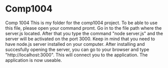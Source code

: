 # Comp1004
Comp 1004 This is my folder for the comp1004 project. To be able to use this file, please open your command promt. Go in to the file path where the server.js located. After that you type the command "node server.js" and the server will be activated on the port 3000. Keep in mind that you need to have node.js server installed on your computer. After installing and succesfully opening the server, you can go to your browser and type "http://localhost:3000". This will connect you to the application. The application is now useable.
